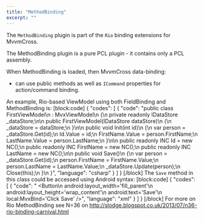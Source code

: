 ```yaml
---
title: "MethodBinding"
excerpt: ""
---
```

The `MethodBinding` plugin is part of the `Rio` binding extensions for MvvmCross.

The MethodBinding plugin is a pure PCL plugin - it contains only a PCL assembly.

When MethodBinding is loaded, then MvvmCross data-binding:

- can use public methods as well as `ICommand` properties for action/command binding.

An example, Rio-based ViewModel using both FieldBinding and MethodBinding is:
[block:code]
{
  "codes": [
    {
      "code": "public class FirstViewModel\n  : MvxViewModel\n  {\n    private readonly IDataStore _dataStore;\n\n    public FirstViewModel(IDataStore dataStore)\n    {\n      _dataStore = dataStore;\n    }\n\n    public void Init(int id)\n    {\n      var person = _dataStore.Get<Person>(id);\n      Id.Value = id;\n      FirstName.Value = person.FirstName;\n      LastName.Value = person.LastName;\n    }\n\n    public readonly INC<int> Id = new NC<int>();\n    public readonly INC<string> FirstName = new NC<string>();\n    public readonly INC<string> LastName = new NC<string>();\n\n    public void Save()\n    {\n      var person = _dataStore.Get<Person>(id);\n      person.FirstName = FirstName.Value;\n      person.LastName = LastName.Value;\n      _dataStore.Update(person);\n      Close(this);\n    }\n  }",
      "language": "csharp"
    }
  ]
}
[/block]
The `Save` method in this class could be accessed using Android syntax:
[block:code]
{
  "codes": [
    {
      "code": "    <Button\n        android:layout_width='fill_parent'\n        android:layout_height='wrap_content'\n        android:text='Save'\n        local:MvxBind='Click Save' />",
      "language": "xml"
    }
  ]
}
[/block]
For more on Rio MethodBinding see N=36 on http://slodge.blogspot.co.uk/2013/07/n36-rio-binding-carnival.html